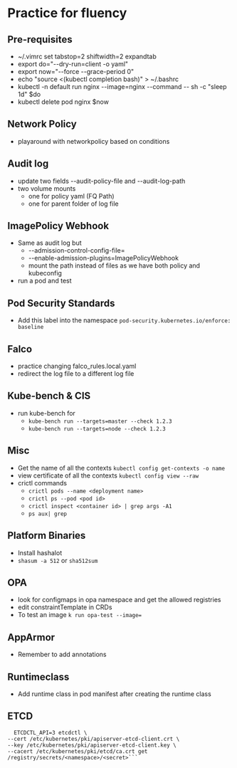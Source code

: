 # Practice for fluency

## Pre-requisites
- ~/.vimrc  set tabstop=2 shiftwidth=2 expandtab
- export do="--dry-run=client -o yaml"
- export now="--force --grace-period 0"
- echo "source <(kubectl completion bash)" > ~/.bashrc
- kubectl -n default run nginx --image=nginx --command -- sh -c "sleep 1d" $do
- kubectl delete pod nginx $now

## Network Policy
- playaround with networkpolicy based on conditions

## Audit log
- update two fields --audit-policy-file and --audit-log-path
- two volume mounts 
  - one for policy yaml (FQ Path)
  - one for parent folder of log file

## ImagePolicy Webhook
- Same as audit log but
  - --admission-control-config-file=<policy>
  - --enable-admission-plugins=ImagePolicyWebhook
  - mount the path instead of files as we have both policy and kubeconfig
- run a pod and test

## Pod Security Standards
- Add this label into the namespace ```pod-security.kubernetes.io/enforce: baseline```

## Falco
- practice changing falco_rules.local.yaml
- redirect the log file to a different log file

## Kube-bench & CIS
- run kube-bench for 
  - ```kube-bench run --targets=master --check 1.2.3```
  - ```kube-bench run --targets=node --check 1.2.3```
## Misc
- Get the name of all the contexts ```kubectl config get-contexts -o name```
- view certificate of all the contexts ```kubectl config view --raw```
- crictl commands 
  - ```crictl pods --name <deployment name>```
  - ```crictl ps --pod <pod id>```
  - ```crictl inspect <container id> | grep args -A1```
  - ```ps aux| grep ```

## Platform Binaries
- Install hashalot
- ```shasum -a 512``` or ```sha512sum ```

## OPA
- look for configmaps in opa namespace and get the allowed registries
- edit constraintTemplate in CRDs
- To test an image ```k run opa-test --image=```

## AppArmor
- Remember to add annotations

## Runtimeclass
- Add runtime class in pod manifest after creating the runtime class

## ETCD

```
  ETCDCTL_API=3 etcdctl \
--cert /etc/kubernetes/pki/apiserver-etcd-client.crt \
--key /etc/kubernetes/pki/apiserver-etcd-client.key \
--cacert /etc/kubernetes/pki/etcd/ca.crt get /registry/secrets/<namespace>/<secret>```
